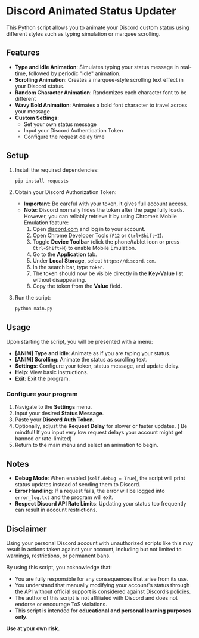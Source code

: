 # Discord Animated Status Updater

This Python script allows you to animate your Discord custom status using different styles such as typing simulation or marquee scrolling.

## Features

- **Type and Idle Animation**: Simulates typing your status message in real-time, followed by periodic "idle" animation.
- **Scrolling Animation**: Creates a marquee-style scrolling text effect in your Discord status.
- **Random Character Animation**: Randomizes each character font to be different
- **Wavy Bold Animation**: Animates a bold font character to travel across your message 
- **Custom Settings**:
  - Set your own status message
  - Input your Discord Authentication Token
  - Configure the request delay time

## Setup

1. Install the required dependencies:
   ```bash
   pip install requests
   ```

2. Obtain your Discord Authorization Token:
   - **Important**: Be careful with your token, it gives full account access.
   - **Note**: Discord normally hides the token after the page fully loads. However, you can reliably retrieve it by using Chrome’s Mobile Emulation feature:
     1. Open [discord.com](https://discord.com) and log in to your account.
     2. Open Chrome Developer Tools (`F12` or `Ctrl+Shift+I`).
     3. Toggle **Device Toolbar** (click the phone/tablet icon or press `Ctrl+Shift+M`) to enable Mobile Emulation.
     5. Go to the **Application** tab.
     6. Under **Local Storage**, select `https://discord.com`.
     7. In the search bar, type `token`.
     8. The token should now be visible directly in the **Key-Value** list without disappearing.
     9. Copy the token from the **Value** field.

3. Run the script:
   ```bash
   python main.py
   ```

## Usage

Upon starting the script, you will be presented with a menu:

- **[ANIM] Type and Idle**: Animate as if you are typing your status.
- **[ANIM] Scrolling**: Animate the status as scrolling text.
- **Settings**: Configure your token, status message, and update delay.
- **Help**: View basic instructions.
- **Exit**: Exit the program.

### Configure your program

1. Navigate to the **Settings** menu.
2. Input your desired **Status Message**.
3. Paste your **Discord Auth Token**.
4. Optionally, adjust the **Request Delay** for slower or faster updates. ( Be mindful! If you input very low request delays your account might get banned or rate-limited)
5. Return to the main menu and select an animation to begin.

## Notes

- **Debug Mode**: When enabled (`self.debug = True`), the script will print status updates instead of sending them to Discord.
- **Error Handling**: If a request fails, the error will be logged into `error_log.txt` and the program will exit.
- **Respect Discord API Rate Limits**: Updating your status too frequently can result in account restrictions.

## Disclaimer

Using your personal Discord account with unauthorized scripts like this may result in actions taken against your account, including but not limited to warnings, restrictions, or permanent bans.

By using this script, you acknowledge that:

- You are fully responsible for any consequences that arise from its use.
- You understand that manually modifying your account's status through the API without official support is considered against Discord’s policies.
- The author of this script is not affiliated with Discord and does not endorse or encourage ToS violations.
- This script is intended for **educational and personal learning purposes only**.

**Use at your own risk.**
